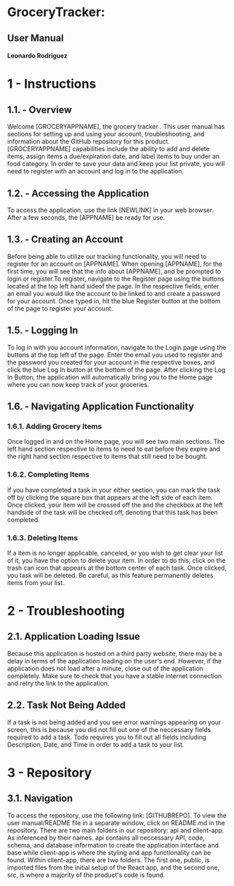 # GroceryTracker: 
## User Manual
#### Leonardo Rodriguez

# 1 - Instructions
## 1.1. - Overview
  Welcome [GROCERYAPPNAME], the grocery tracker . This user manual has sections for setting up and using your account, troubleshooting, and information about the GitHub repository for this product. [GROCERYAPPNAME] capabilities include the ability to add and delete items, assign items a due/expiration date, and label items to buy under an food category. In order to save your data and keep your list private, you will need to register with an account and log in to the application. 

## 1.2. - Accessing the Application
  To access the application, use the link [NEWLINK] in your web browser. After a few seconds, the [APPNAME] be ready for use.

## 1.3. - Creating an Account
  Before being able to utilize our tracking functionality, you will need to register for an account on [APPNAME]. When opening [APPNAME], for the first time, you will see that the info about [APPNAME], and be prompted to login or register.To register, navigate to the Register page using the buttons located at the top left hand sideof the page. In the respective fields, enter an email you would like the account to be linked to and create a password for your account. Once typed in, hit the blue Register button at the bottom of the page to register your account.
  
## 1.5. - Logging In
  To log in with you account information, navigate to the Login page using the buttons at the top left of the page. Enter the email you used to register and the password you created for your account in the respective boxes, and click the blue Log In button at the bottom of the page. After clicking the Log In Button, the application will automatically bring you to the Home page where you can now keep track of your groceries.

## 1.6. - Navigating Application Functionality
### 1.6.1. Adding Grocery Items
  Once logged in and on the Home page, you will see two main sections. The left hand section respective to items to need to eat before they expire and the right hand section respective to items that still need to be bought.
  
 ### 1.6.2. Completing Items
  If you have completed a task in your either section, you can mark the task off by clicking the square box that appears at the left side of each item. Once clicked, your item will be crossed off the and the checkbox at the left handside of the task will be checked off, denoting that this task has been completed.
 
 ### 1.6.3. Deleting Items
  If a item is no longer applicable, canceled, or you wish to get clear your list of it, you have the option to delete your item. In order to do this, click on the trash can icon that appears at the bottom center of each task. Once clicked, you task will be deleted. Be careful, as this feature permanently deletes items from your list. 

# 2 - Troubleshooting
## 2.1. Application Loading Issue
  Because this application is hosted on a third party website, there may be a delay in terms of the application loading on the user's end. However, if the application does not load after a minute, close out of the application completely. Make sure to check that you have a stable internet connection and retry the link to the application. 
  
## 2.2. Task Not Being Added
  If a task is not being added and you see error warnings appearing on your screen, this is because you did not fill out one of the neccessary fields required to add a task. Todo requires you to fill out all fields including Description, Date, and Time in order to add a task to your list.

# 3 - Repository
## 3.1. Navigation
  To access the repository, use the following link: [GITHUBREPO]. To view the user manual/README file in a separate window, click on README.md in the repository. There are two main folders in our repository: api and client-app. As inferenced by their names. api contains all neccessary API, code, schema, and database information to create the application interface and base while client-app is where the styling and app functionality can be found. Within client-app, there are two folders. The first one, public, is imported files from the initial setup of the React app, and the second one, src, is where a majority of the product's code is found. 